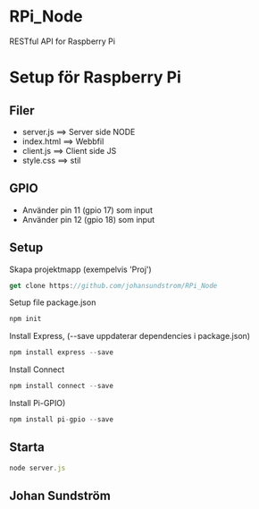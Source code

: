 # RPi_Node
RESTful API for Raspberry Pi
# Setup för Raspberry Pi

## Filer
* server.js ==> Server side NODE
* index.html ==> Webbfil
* client.js ==> Client side JS
* style.css ==> stil

## GPIO
* Använder pin 11 (gpio 17) som input
* Använder pin 12 (gpio 18) som input

## Setup
Skapa projektmapp (exempelvis 'Proj')
```javascript
get clone https://github.com/johansundstrom/RPi_Node
```
Setup file package.json
```javascript
npm init
```
Install Express, (--save uppdaterar dependencies i package.json)
```javascript
npm install express --save
```
Install Connect
```javascript
npm install connect --save
```
Install Pi-GPIO)
```javascript
npm install pi-gpio --save
```

## Starta
```javascript
node server.js
```

## Johan Sundström
